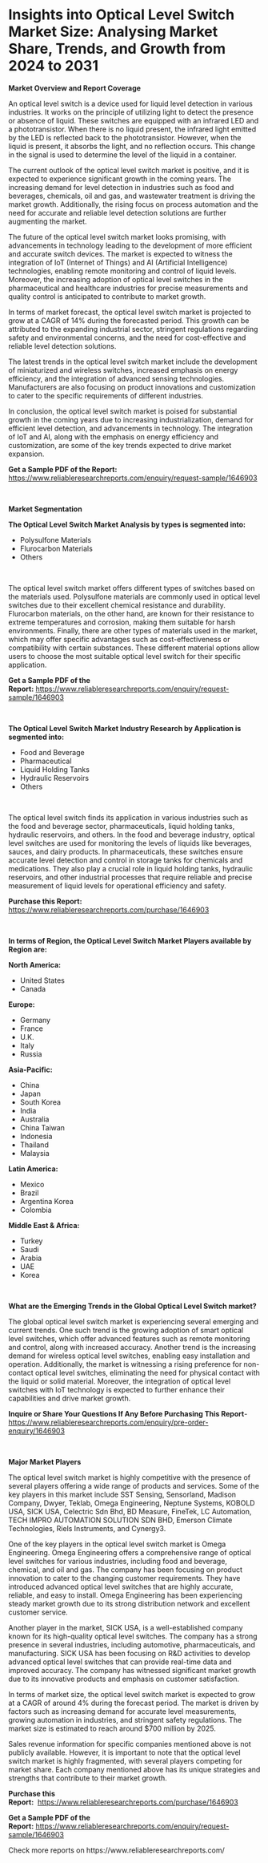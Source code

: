 <p><h1>Insights into Optical Level Switch Market Size: Analysing Market Share, Trends, and Growth from 2024 to 2031</h1></p><p><strong>Market Overview and Report Coverage</strong></p>
<p><p>An optical level switch is a device used for liquid level detection in various industries. It works on the principle of utilizing light to detect the presence or absence of liquid. These switches are equipped with an infrared LED and a phototransistor. When there is no liquid present, the infrared light emitted by the LED is reflected back to the phototransistor. However, when the liquid is present, it absorbs the light, and no reflection occurs. This change in the signal is used to determine the level of the liquid in a container.</p><p>The current outlook of the optical level switch market is positive, and it is expected to experience significant growth in the coming years. The increasing demand for level detection in industries such as food and beverages, chemicals, oil and gas, and wastewater treatment is driving the market growth. Additionally, the rising focus on process automation and the need for accurate and reliable level detection solutions are further augmenting the market.</p><p>The future of the optical level switch market looks promising, with advancements in technology leading to the development of more efficient and accurate switch devices. The market is expected to witness the integration of IoT (Internet of Things) and AI (Artificial Intelligence) technologies, enabling remote monitoring and control of liquid levels. Moreover, the increasing adoption of optical level switches in the pharmaceutical and healthcare industries for precise measurements and quality control is anticipated to contribute to market growth.</p><p>In terms of market forecast, the optical level switch market is projected to grow at a CAGR of 14% during the forecasted period. This growth can be attributed to the expanding industrial sector, stringent regulations regarding safety and environmental concerns, and the need for cost-effective and reliable level detection solutions.</p><p>The latest trends in the optical level switch market include the development of miniaturized and wireless switches, increased emphasis on energy efficiency, and the integration of advanced sensing technologies. Manufacturers are also focusing on product innovations and customization to cater to the specific requirements of different industries.</p><p>In conclusion, the optical level switch market is poised for substantial growth in the coming years due to increasing industrialization, demand for efficient level detection, and advancements in technology. The integration of IoT and AI, along with the emphasis on energy efficiency and customization, are some of the key trends expected to drive market expansion.</p></p>
<p><strong>Get a Sample PDF of the Report:</strong> <a href="https://www.reliableresearchreports.com/enquiry/request-sample/1646903">https://www.reliableresearchreports.com/enquiry/request-sample/1646903</a></p>
<p>&nbsp;</p>
<p><strong>Market Segmentation</strong></p>
<p><strong>The Optical Level Switch Market Analysis by types is segmented into:</strong></p>
<p><ul><li>Polysulfone Materials</li><li>Flurocarbon Materials</li><li>Others</li></ul></p>
<p>&nbsp;</p>
<p><p>The optical level switch market offers different types of switches based on the materials used. Polysulfone materials are commonly used in optical level switches due to their excellent chemical resistance and durability. Flurocarbon materials, on the other hand, are known for their resistance to extreme temperatures and corrosion, making them suitable for harsh environments. Finally, there are other types of materials used in the market, which may offer specific advantages such as cost-effectiveness or compatibility with certain substances. These different material options allow users to choose the most suitable optical level switch for their specific application.</p></p>
<p><strong>Get a Sample PDF of the Report:</strong>&nbsp;<a href="https://www.reliableresearchreports.com/enquiry/request-sample/1646903">https://www.reliableresearchreports.com/enquiry/request-sample/1646903</a></p>
<p>&nbsp;</p>
<p><strong>The Optical Level Switch Market Industry Research by Application is segmented into:</strong></p>
<p><ul><li>Food and Beverage</li><li>Pharmaceutical</li><li>Liquid Holding Tanks</li><li>Hydraulic Reservoirs</li><li>Others</li></ul></p>
<p>&nbsp;</p>
<p><p>The optical level switch finds its application in various industries such as the food and beverage sector, pharmaceuticals, liquid holding tanks, hydraulic reservoirs, and others. In the food and beverage industry, optical level switches are used for monitoring the levels of liquids like beverages, sauces, and dairy products. In pharmaceuticals, these switches ensure accurate level detection and control in storage tanks for chemicals and medications. They also play a crucial role in liquid holding tanks, hydraulic reservoirs, and other industrial processes that require reliable and precise measurement of liquid levels for operational efficiency and safety.</p></p>
<p><strong>Purchase this Report:</strong>&nbsp; <a href="https://www.reliableresearchreports.com/purchase/1646903">https://www.reliableresearchreports.com/purchase/1646903</a></p>
<p>&nbsp;</p>
<p><strong>In terms of Region, the Optical Level Switch Market Players available by Region are:</strong></p>
<p>
    <p> <strong> North America: </strong>
        <ul>
            <li>United States</li>
            <li>Canada</li>
        </ul>
        </p> 
    <p> <strong> Europe: </strong>
        <ul>
            <li>Germany</li>
            <li>France</li>
            <li>U.K.</li>
            <li>Italy</li>
            <li>Russia</li>
        </ul>
        </p> 
    <p> <strong> Asia-Pacific: </strong>
        <ul>
            <li>China</li>
            <li>Japan</li>
            <li>South Korea</li>
            <li>India</li>
            <li>Australia</li>
            <li>China Taiwan</li>
            <li>Indonesia</li>
            <li>Thailand</li>
            <li>Malaysia</li>
        </ul>
        </p> 
    <p> <strong> Latin America: </strong>
        <ul>
            <li>Mexico</li>
            <li>Brazil</li>
            <li>Argentina Korea</li>
            <li>Colombia</li>
        </ul>
        </p> 
    <p> <strong> Middle East & Africa: </strong>
        <ul>
            <li>Turkey</li>
            <li>Saudi</li>
            <li>Arabia</li>
            <li>UAE</li>
            <li>Korea</li>
        </ul>
    </p>
    </p>
<p>&nbsp;</p>
<p><strong>What are the Emerging Trends in the Global Optical Level Switch market?</strong></p>
<p><p>The global optical level switch market is experiencing several emerging and current trends. One such trend is the growing adoption of smart optical level switches, which offer advanced features such as remote monitoring and control, along with increased accuracy. Another trend is the increasing demand for wireless optical level switches, enabling easy installation and operation. Additionally, the market is witnessing a rising preference for non-contact optical level switches, eliminating the need for physical contact with the liquid or solid material. Moreover, the integration of optical level switches with IoT technology is expected to further enhance their capabilities and drive market growth.</p></p>
<p><strong>Inquire or Share Your Questions If Any Before Purchasing This Report</strong>- <a href="https://www.reliableresearchreports.com/enquiry/pre-order-enquiry/1646903">https://www.reliableresearchreports.com/enquiry/pre-order-enquiry/1646903</a></p>
<p>&nbsp;</p>
<p><strong>Major Market Players</strong></p>
<p><p>The optical level switch market is highly competitive with the presence of several players offering a wide range of products and services. Some of the key players in this market include SST Sensing, Sensorland, Madison Company, Dwyer, Teklab, Omega Engineering, Neptune Systems, KOBOLD USA, SICK USA, Celectric Sdn Bhd, BD Measure, FineTek, LC Automation, TECH IMPRO AUTOMATION SOLUTION SDN BHD, Emerson Climate Technologies, Riels Instruments, and Cynergy3.</p><p>One of the key players in the optical level switch market is Omega Engineering. Omega Engineering offers a comprehensive range of optical level switches for various industries, including food and beverage, chemical, and oil and gas. The company has been focusing on product innovation to cater to the changing customer requirements. They have introduced advanced optical level switches that are highly accurate, reliable, and easy to install. Omega Engineering has been experiencing steady market growth due to its strong distribution network and excellent customer service.</p><p>Another player in the market, SICK USA, is a well-established company known for its high-quality optical level switches. The company has a strong presence in several industries, including automotive, pharmaceuticals, and manufacturing. SICK USA has been focusing on R&D activities to develop advanced optical level switches that can provide real-time data and improved accuracy. The company has witnessed significant market growth due to its innovative products and emphasis on customer satisfaction.</p><p>In terms of market size, the optical level switch market is expected to grow at a CAGR of around 4% during the forecast period. The market is driven by factors such as increasing demand for accurate level measurements, growing automation in industries, and stringent safety regulations. The market size is estimated to reach around $700 million by 2025.</p><p>Sales revenue information for specific companies mentioned above is not publicly available. However, it is important to note that the optical level switch market is highly fragmented, with several players competing for market share. Each company mentioned above has its unique strategies and strengths that contribute to their market growth.</p></p>
<p><strong>Purchase this Report:</strong>&nbsp;&nbsp;<a href="https://www.reliableresearchreports.com/purchase/1646903">https://www.reliableresearchreports.com/purchase/1646903</a></p>
<p></p>
<p><strong>Get a Sample PDF of the Report:</strong>&nbsp;<a href="https://www.reliableresearchreports.com/enquiry/request-sample/1646903">https://www.reliableresearchreports.com/enquiry/request-sample/1646903</a></p>
<p>Check more reports on https://www.reliableresearchreports.com/</p>